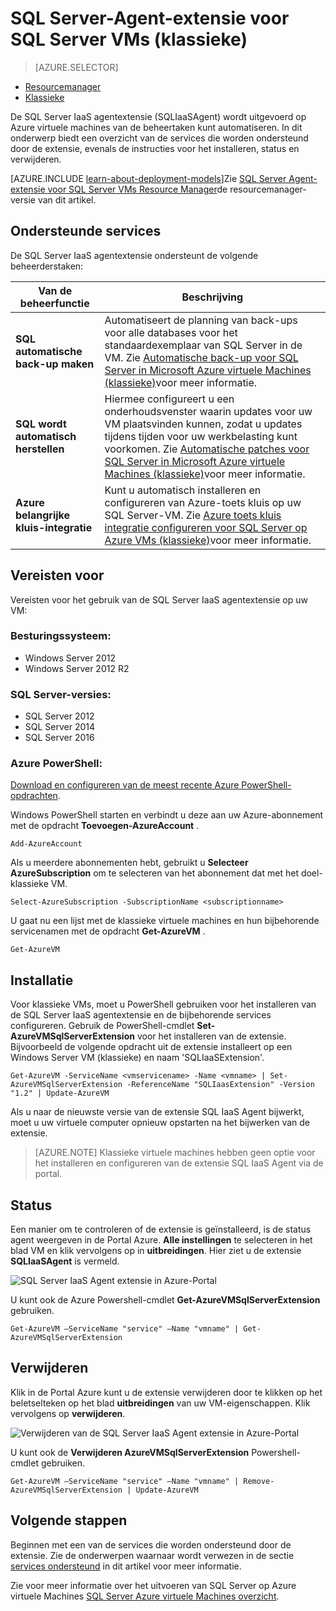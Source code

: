 <properties
    pageTitle="SQL Server-Agent-extensie voor SQL Server VMs (klassieke) | Microsoft Azure"
    description="In dit onderwerp wordt beschreven hoe de SQL Server-agent-uitbreiding, die specifieke SQL Server-beheerderstaken automatiseert beheren. Het gaat hierbij om automatische back-up, wordt automatisch patches en Azure-toets kluis integratie. In dit onderwerp wordt gebruikt voor de implementatie van klassieke modus."
    services="virtual-machines-windows"
    documentationCenter=""
    authors="rothja"
    manager="jhubbard"
    editor=""
    tags="azure-service-management"/>

<tags
    ms.service="virtual-machines-windows"
    ms.devlang="na"
    ms.topic="article"
    ms.tgt_pltfrm="vm-windows-sql-server"
    ms.workload="infrastructure-services"
    ms.date="10/27/2016"
    ms.author="jroth"/>

# <a name="sql-server-agent-extension-for-sql-server-vms-classic"></a>SQL Server-Agent-extensie voor SQL Server VMs (klassieke)

> [AZURE.SELECTOR]
- [Resourcemanager](virtual-machines-windows-sql-server-agent-extension.md)
- [Klassieke](virtual-machines-windows-classic-sql-server-agent-extension.md)

De SQL Server IaaS agentextensie (SQLIaaSAgent) wordt uitgevoerd op Azure virtuele machines van de beheertaken kunt automatiseren. In dit onderwerp biedt een overzicht van de services die worden ondersteund door de extensie, evenals de instructies voor het installeren, status en verwijderen.

[AZURE.INCLUDE [learn-about-deployment-models](../../includes/learn-about-deployment-models-classic-include.md)]Zie [SQL Server Agent-extensie voor SQL Server VMs Resource Manager](virtual-machines-windows-sql-server-agent-extension.md)de resourcemanager-versie van dit artikel.

## <a name="supported-services"></a>Ondersteunde services

De SQL Server IaaS agentextensie ondersteunt de volgende beheerderstaken:

| Van de beheerfunctie | Beschrijving |
|---------------------|-------------------------------|
| **SQL automatische back-up maken** | Automatiseert de planning van back-ups voor alle databases voor het standaardexemplaar van SQL Server in de VM. Zie [Automatische back-up voor SQL Server in Microsoft Azure virtuele Machines (klassieke)](virtual-machines-windows-classic-sql-automated-backup.md)voor meer informatie.|
| **SQL wordt automatisch herstellen** | Hiermee configureert u een onderhoudsvenster waarin updates voor uw VM plaatsvinden kunnen, zodat u updates tijdens tijden voor uw werkbelasting kunt voorkomen. Zie [Automatische patches voor SQL Server in Microsoft Azure virtuele Machines (klassieke)](virtual-machines-windows-classic-sql-automated-patching.md)voor meer informatie.|
| **Azure belangrijke kluis-integratie** | Kunt u automatisch installeren en configureren van Azure-toets kluis op uw SQL Server-VM. Zie [Azure toets kluis integratie configureren voor SQL Server op Azure VMs (klassieke)](virtual-machines-windows-classic-ps-sql-keyvault.md)voor meer informatie.|

## <a name="prerequisites"></a>Vereisten voor

Vereisten voor het gebruik van de SQL Server IaaS agentextensie op uw VM:

### <a name="operating-system"></a>Besturingssysteem:

- Windows Server 2012
- Windows Server 2012 R2

### <a name="sql-server-versions"></a>SQL Server-versies:

- SQL Server 2012
- SQL Server 2014
- SQL Server 2016

### <a name="azure-powershell"></a>Azure PowerShell:

[Download en configureren van de meest recente Azure PowerShell-opdrachten](../powershell-install-configure.md).

Windows PowerShell starten en verbindt u deze aan uw Azure-abonnement met de opdracht **Toevoegen-AzureAccount** .

    Add-AzureAccount

Als u meerdere abonnementen hebt, gebruikt u **Selecteer AzureSubscription** om te selecteren van het abonnement dat met het doel-klassieke VM.

    Select-AzureSubscription -SubscriptionName <subscriptionname>

U gaat nu een lijst met de klassieke virtuele machines en hun bijbehorende servicenamen met de opdracht **Get-AzureVM** .

    Get-AzureVM

## <a name="installation"></a>Installatie

Voor klassieke VMs, moet u PowerShell gebruiken voor het installeren van de SQL Server IaaS agentextensie en de bijbehorende services configureren. Gebruik de PowerShell-cmdlet **Set-AzureVMSqlServerExtension** voor het installeren van de extensie. Bijvoorbeeld de volgende opdracht uit de extensie installeert op een Windows Server VM (klassieke) en naam 'SQLIaaSExtension'.

    Get-AzureVM -ServiceName <vmservicename> -Name <vmname> | Set-AzureVMSqlServerExtension -ReferenceName "SQLIaasExtension" -Version "1.2" | Update-AzureVM

Als u naar de nieuwste versie van de extensie SQL IaaS Agent bijwerkt, moet u uw virtuele computer opnieuw opstarten na het bijwerken van de extensie.

>[AZURE.NOTE] Klassieke virtuele machines hebben geen optie voor het installeren en configureren van de extensie SQL IaaS Agent via de portal.

## <a name="status"></a>Status

Een manier om te controleren of de extensie is geïnstalleerd, is de status agent weergeven in de Portal Azure. **Alle instellingen** te selecteren in het blad VM en klik vervolgens op in **uitbreidingen**. Hier ziet u de extensie **SQLIaaSAgent** is vermeld.

![SQL Server IaaS Agent extensie in Azure-Portal](./media/virtual-machines-windows-classic-sql-server-agent-extension/azure-sql-server-iaas-agent-portal.png)

U kunt ook de Azure Powershell-cmdlet **Get-AzureVMSqlServerExtension** gebruiken.

    Get-AzureVM –ServiceName "service" –Name "vmname" | Get-AzureVMSqlServerExtension

## <a name="removal"></a>Verwijderen   

Klik in de Portal Azure kunt u de extensie verwijderen door te klikken op het beletselteken op het blad **uitbreidingen** van uw VM-eigenschappen. Klik vervolgens op **verwijderen**.

![Verwijderen van de SQL Server IaaS Agent extensie in Azure-Portal](./media/virtual-machines-windows-classic-sql-server-agent-extension/azure-sql-server-iaas-agent-uninstall.png)

U kunt ook de **Verwijderen AzureVMSqlServerExtension** Powershell-cmdlet gebruiken.

    Get-AzureVM –ServiceName "service" –Name "vmname" | Remove-AzureVMSqlServerExtension | Update-AzureVM

## <a name="next-steps"></a>Volgende stappen

Beginnen met een van de services die worden ondersteund door de extensie. Zie de onderwerpen waarnaar wordt verwezen in de sectie [services ondersteund](#supported-services) in dit artikel voor meer informatie.

Zie voor meer informatie over het uitvoeren van SQL Server op Azure virtuele Machines [SQL Server Azure virtuele Machines overzicht](virtual-machines-windows-sql-server-iaas-overview.md).

